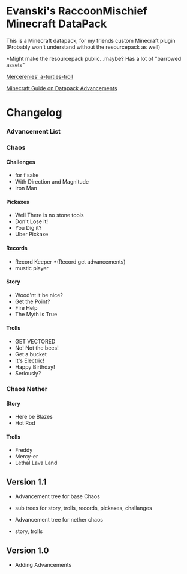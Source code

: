 # Evanski's RaccoonMischief Minecraft DataPack

This is a Minecraft datapack, for my friends custom Minecraft plugin
(Probably won't understand without the resourcepack as well)

*Might make the resourcepack public...maybe? Has a lot of "barrowed assets"

[Mercerenies' a-turtles-troll](https://github.com/Mercerenies/a-turtles-troll)

[Minecraft Guide on Datapack Advancements](https://minecraft.fandom.com/wiki/Advancement/JSON_format)

# Changelog
### Advancement List
### Chaos
#### Challenges
* for f sake
* With Direction and Magnitude
* Iron Man
#### Pickaxes
* Well There is no stone tools
* Don't Lose it!
* You Dig it?
* Uber Pickaxe
#### Records
* Record Keeper
*(Record get advancements)
* mustic player
#### Story
* Wood'nt it be nice?
* Get the Point?
* Fire Help
* The Myth is True
#### Trolls
* GET VECTORED
* No! Not the bees!
* Get a bucket
* It's Electric!
* Happy Birthday!
* Seriously?

### Chaos Nether
#### Story
* Here be Blazes
* Hot Rod
#### Trolls
* Freddy
* Mercy-er
* Lethal Lava Land

## Version 1.1
* Advancement tree for base Chaos
* sub trees for story, trolls, records, pickaxes, challanges

* Advancement tree for nether chaos
* story, trolls


## Version 1.0
* Adding Advancements